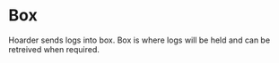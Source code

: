 # Box

Hoarder sends logs into box. Box is where logs will be held and can be retreived when required.
